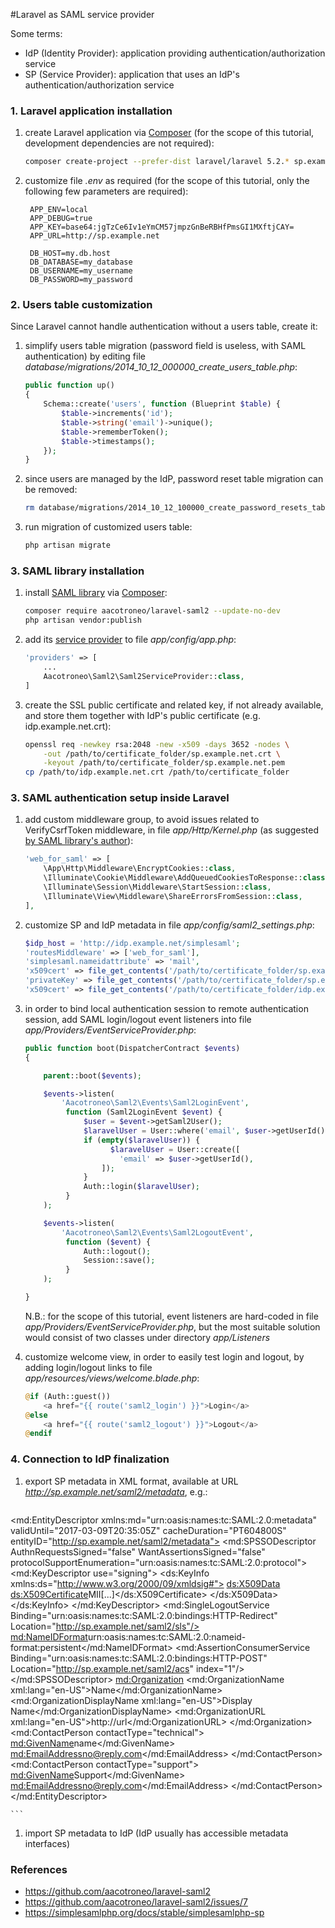 #Laravel as SAML service provider

Some terms:

* IdP (Identity Provider): application providing authentication/authorization service
* SP (Service Provider): application that uses an IdP's authentication/authorization service

### 1. Laravel application installation

1. create Laravel application via [Composer](https://getcomposer.org/) (for the scope of this tutorial, development dependencies are not required):

    ```bash
    composer create-project --prefer-dist laravel/laravel 5.2.* sp.example.net --no-dev
    ```

1. customize file *.env* as required (for the scope of this tutorial, only the following few parameters are required):

        APP_ENV=local
        APP_DEBUG=true
        APP_KEY=base64:jgTzCe6Iv1eYmCM57jmpzGnBeRBHfPmsGI1MXftjCAY=
        APP_URL=http://sp.example.net

        DB_HOST=my.db.host
        DB_DATABASE=my_database
        DB_USERNAME=my_username
        DB_PASSWORD=my_password

### 2. Users table customization

Since Laravel cannot handle authentication without a users table, create it:

1. simplify users table migration (password field is useless, with SAML authentication) by editing file *database/migrations/2014_10_12_000000_create_users_table.php*:

    ```php
    public function up()
    {
        Schema::create('users', function (Blueprint $table) {
            $table->increments('id');
            $table->string('email')->unique();
            $table->rememberToken();
            $table->timestamps();
        });
    }
    ```

1. since users are managed by the IdP, password reset table migration can be removed:

    ```bash
    rm database/migrations/2014_10_12_100000_create_password_resets_table.php
    ```

1. run migration of customized users table:

    ```bash
    php artisan migrate
    ```

### 3. SAML library installation

1. install [SAML library](https://github.com/aacotroneo/laravel-saml2) via [Composer](https://getcomposer.org/):

    ```bash
    composer require aacotroneo/laravel-saml2 --update-no-dev
    php artisan vendor:publish
    ```

1. add its [service provider](https://laravel.com/docs/5.2/providers) to file *app/config/app.php*:

    ```php
    'providers' => [
        ...
        Aacotroneo\Saml2\Saml2ServiceProvider::class,
    ]
    ```

1. create the SSL public certificate and related key, if not already available, and store them together with IdP's public certificate (e.g. idp.example.net.crt):

    ```bash
    openssl req -newkey rsa:2048 -new -x509 -days 3652 -nodes \
        -out /path/to/certificate_folder/sp.example.net.crt \
        -keyout /path/to/certificate_folder/sp.example.net.pem
    cp /path/to/idp.example.net.crt /path/to/certificate_folder
    ```

### 3. SAML authentication setup inside Laravel

1. add custom middleware group, to avoid issues related to VerifyCsrfToken middleware, in file *app/Http/Kernel.php* (as suggested [by SAML library's author](https://github.com/aacotroneo/laravel-saml2/issues/7)):

    ```php
    'web_for_saml' => [
        \App\Http\Middleware\EncryptCookies::class,
        \Illuminate\Cookie\Middleware\AddQueuedCookiesToResponse::class,
        \Illuminate\Session\Middleware\StartSession::class,
        \Illuminate\View\Middleware\ShareErrorsFromSession::class,
    ],
    ```

1. customize SP and IdP metadata in file *app/config/saml2_settings.php*:

    ```php
    $idp_host = 'http://idp.example.net/simplesaml';
    'routesMiddleware' => ['web_for_saml'],
    'simplesaml.nameidattribute' => 'mail',
    'x509cert' => file_get_contents('/path/to/certificate_folder/sp.example.net.crt'),
    'privateKey' => file_get_contents('/path/to/certificate_folder/sp.example.net.pem'),
    'x509cert' => file_get_contents('/path/to/certificate_folder/idp.example.net.crt'),
    ```

1. in order to bind local authentication session to remote authentication session, add SAML login/logout event listeners into file *app/Providers/EventServiceProvider.php*:

    ```php
    public function boot(DispatcherContract $events)
    {

        parent::boot($events);

        $events->listen(
            'Aacotroneo\Saml2\Events\Saml2LoginEvent',
             function (Saml2LoginEvent $event) {
                 $user = $event->getSaml2User();
                 $laravelUser = User::where('email', $user->getUserId())->first();
                 if (empty($laravelUser)) {
             	       $laravelUser = User::create([
                         'email' => $user->getUserId(),
                     ]);
                 }
                 Auth::login($laravelUser);
             }
        );

        $events->listen(
            'Aacotroneo\Saml2\Events\Saml2LogoutEvent',
             function ($event) {
                 Auth::logout();
                 Session::save();
             }
        );
	
    }
    ```
    N.B.: for the scope of this tutorial, event listeners are hard-coded in file *app/Providers/EventServiceProvider.php*, but the most suitable solution would consist of two classes under directory *app/Listeners*
    
1. customize welcome view, in order to easily test login and logout, by adding login/logout links to file *app/resources/views/welcome.blade.php*:

    ```php
    @if (Auth::guest())
        <a href="{{ route('saml2_login') }}">Login</a>
    @else
        <a href="{{ route('saml2_logout') }}">Logout</a>
    @endif
    ```

### 4. Connection to IdP finalization

1. export SP metadata in XML format, available at URL *http://sp.example.net/saml2/metadata*, e.g.:

    ```xml
<?xml version="1.0"?>
<md:EntityDescriptor xmlns:md="urn:oasis:names:tc:SAML:2.0:metadata" validUntil="2017-03-09T20:35:05Z" cacheDuration="PT604800S" entityID="http://sp.example.net/saml2/metadata">
  <md:SPSSODescriptor AuthnRequestsSigned="false" WantAssertionsSigned="false" protocolSupportEnumeration="urn:oasis:names:tc:SAML:2.0:protocol">
    <md:KeyDescriptor use="signing">
      <ds:KeyInfo xmlns:ds="http://www.w3.org/2000/09/xmldsig#">
        <ds:X509Data>
          <ds:X509Certificate>MII[...]</ds:X509Certificate>
        </ds:X509Data>
      </ds:KeyInfo>
    </md:KeyDescriptor>
    <md:SingleLogoutService Binding="urn:oasis:names:tc:SAML:2.0:bindings:HTTP-Redirect" Location="http://sp.example.net/saml2/sls"/>
    <md:NameIDFormat>urn:oasis:names:tc:SAML:2.0:nameid-format:persistent</md:NameIDFormat>
    <md:AssertionConsumerService Binding="urn:oasis:names:tc:SAML:2.0:bindings:HTTP-POST" Location="http://sp.example.net/saml2/acs" index="1"/>
  </md:SPSSODescriptor>
  <md:Organization>
    <md:OrganizationName xml:lang="en-US">Name</md:OrganizationName>
    <md:OrganizationDisplayName xml:lang="en-US">Display Name</md:OrganizationDisplayName>
    <md:OrganizationURL xml:lang="en-US">http://url</md:OrganizationURL>
  </md:Organization>
  <md:ContactPerson contactType="technical">
    <md:GivenName>name</md:GivenName>
    <md:EmailAddress>no@reply.com</md:EmailAddress>
  </md:ContactPerson>
  <md:ContactPerson contactType="support">
    <md:GivenName>Support</md:GivenName>
    <md:EmailAddress>no@reply.com</md:EmailAddress>
  </md:ContactPerson>
</md:EntityDescriptor>

    ```

1. import SP metadata to IdP (IdP usually has accessible metadata interfaces)

### References

* https://github.com/aacotroneo/laravel-saml2
* https://github.com/aacotroneo/laravel-saml2/issues/7
* https://simplesamlphp.org/docs/stable/simplesamlphp-sp